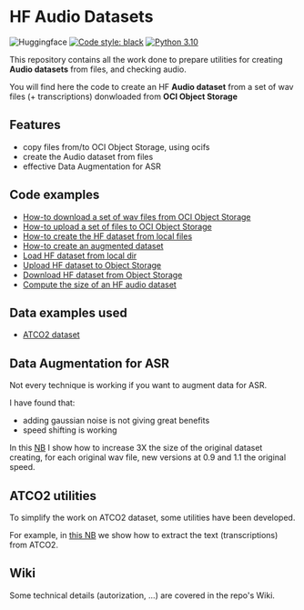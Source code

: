 # HF Audio Datasets
![Huggingface](https://huggingface.co/front/assets/huggingface_logo.svg)
[![Code style: black](https://img.shields.io/badge/code%20style-black-000000.svg)](https://github.com/psf/black)
[![Python 3.10](https://img.shields.io/badge/python-3.10-blue.svg)](https://www.python.org/downloads/release/python-3100/)

This repository contains all the work done to prepare utilities for creating **Audio datasets** from files, and checking audio.

You will find here the code to create an HF **Audio dataset** from a set of wav files (+ transcriptions) 
donwloaded from **OCI Object Storage**

## Features
* copy files from/to OCI Object Storage, using ocifs
* create the Audio dataset from files
* effective Data Augmentation for ASR

## Code examples
* [How-to download a set of wav files from OCI Object Storage](./download_from_oss.ipynb)
* [How-to upload a set of files to OCI Object Storage](./upload_to_oss.ipynb)
* [How-to create the HF dataset from local files](./prepare_dataset.ipynb)
* [How-to create an augmented dataset](./prepare_dataset_augmented.ipynb)
* [Load HF dataset from local dir](./test_load_from_local.ipynb)
* [Upload HF dataset to Object Storage](./upload_dataset_to_oss.ipynb)
* [Download HF dataset from Object Storage](./download_dataset_from_oss.ipynb)
* [Compute the size of an HF audio dataset](./compute_dataset_size_from_hf.ipynb)

## Data examples used
* [ATCO2 dataset](https://www.atco2.org/data)

## Data Augmentation for ASR
Not every technique is working if you want to augment data for ASR.

I have found that:
* adding gaussian noise is not giving great benefits
* speed shifting is working

In this [NB](./prepare_dataset_augmented.ipynb) I show how to increase 3X the size of the original dataset
creating, for each original wav file, new versions at 0.9 and 1.1 the original speed.

## ATCO2 utilities
To simplify the work on ATCO2 dataset, some utilities have been developed.

For example, in [this NB](./extract_txt_from_atco2_xml.ipynb) we show how to extract the text (transcriptions) from ATCO2.

## Wiki
Some technical details (autorization, ...) are covered in the repo's Wiki.


